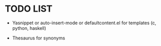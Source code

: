 TODO LIST
=========

* Yasnippet or auto-insert-mode or defaultcontent.el for templates (c, python, haskell)

* Thesaurus for synonyms 
